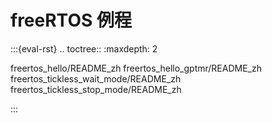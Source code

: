 # freeRTOS 例程

:::{eval-rst}
.. toctree::
   :maxdepth: 2

   freertos_hello/README_zh
   freertos_hello_gptmr/README_zh
   freertos_tickless_wait_mode/README_zh
   freertos_tickless_stop_mode/README_zh

:::
